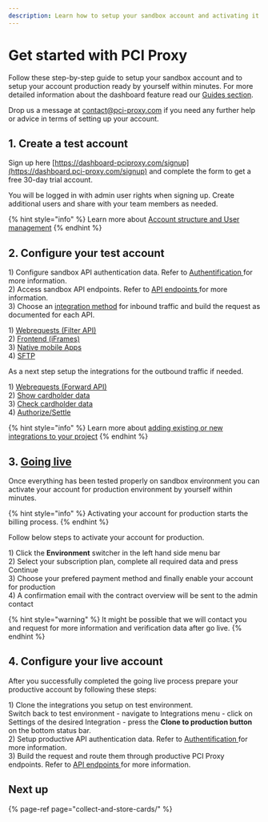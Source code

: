 ```yaml
---
description: Learn how to setup your sandbox account and activating it for production.
---
```


# Get started with PCI Proxy

Follow these step-by-step guide to setup your sandbox account and to setup your account production ready by yourself within minutes. For more detailed information about the dashboard feature read our [Guides section](pci-proxy-dashboard/).   
  
Drop us a message at [contact@pci-proxy.com](mailto:contact@pci-proxy.com) if you need any further help or advice in terms of setting up your account. 

## 1. Create a test account

Sign up here [https://dashboard-pciproxy.com/signup](https://dashboard.pci-proxy.com/signup) and complete the form to get a free 30-day trial account.   
  
You will be logged in with admin user rights when signing up. Create additional users and share with your team members as needed. 

{% hint style="info" %}
Learn more about [Account structure and User management](pci-proxy-dashboard/account-structure-user-management.md)
{% endhint %}

## 2. Configure your test account 

1\) Configure sandbox API authentication data. Refer to [Authentification ](pci-proxy-dashboard/api-authentication-data.md)for more information.   
2\) Access sandbox API endpoints. Refer to [API endpoints](pci-proxy-dashboard/api-endpoints.md)[ ](pci-proxy-dashboard/api-authentication-data.md)for more information.   
3\) Choose an [integration method](collect-and-store-cards/) for inbound traffic and build the request as documented for each API.  
  
1\) [Webrequests \(Filter API\)](collect-and-store-cards/filter-payloads/)  
2\) [Frontend \(iFrames\)](collect-and-store-cards/capture-iframes/)  
3\) [Native mobile Apps](collect-and-store-cards/vault-alias-gateway.md)  
4\) [SFTP](collect-and-store-cards/secure-file-transfer-sftp.md)

As a next step setup the integrations for the outbound traffic if needed.  
  
1\) [Webrequests \(Forward API\)](use-stored-cards/forward/)  
2\) [Show cardholder data](use-stored-cards/show.md)  
3\) [Check cardholder data](use-stored-cards/check.md)  
4\) [Authorize/Settle](use-stored-cards/authorize-settle/)  


{% hint style="info" %}
Learn more about [adding existing or new integrations to your project](pci-proxy-dashboard/add-integrations.md)
{% endhint %}

## 3. [Going live](pci-proxy-dashboard/get-production-ready.md)

Once everything has been tested properly on sandbox environment you can activate your account for production environment by yourself within minutes. 

{% hint style="info" %}
Activating your account for production starts the billing process. 
{% endhint %}

Follow below steps to activate your account for production.  
  
1\) Click the **Environment** switcher in the left hand side menu bar  
2\) Select your subscription plan, complete all required data and press Continue  
3\) Choose your prefered payment method and finally enable your account for production  
4\) A confirmation email with the contract overview will be sent to the admin contact

{% hint style="warning" %}
It might be possible that we will contact you and request for more information and verification data after go live. 
{% endhint %}

## 4. Configure your live account

After you successfully completed the going live process prepare your productive account by following these steps:

1\) Clone the integrations you setup on test environment.   
Switch back to test environment - navigate to Integrations menu - click on Settings of the desired Integration - press the **Clone to production button** on the bottom status bar.   
2\) Setup productive API authentication data. Refer to [Authentification ](pci-proxy-dashboard/api-authentication-data.md)for more information.   
3\) Build the request and route them through productive PCI Proxy endpoints. Refer to [API endpoints](pci-proxy-dashboard/api-endpoints.md)[ ](pci-proxy-dashboard/api-authentication-data.md)for more information. 

## Next up

{% page-ref page="collect-and-store-cards/" %}



